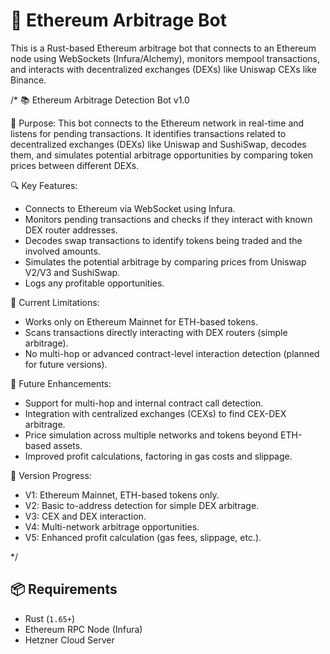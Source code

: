 # 🚀 Ethereum Arbitrage Bot

This is a Rust-based Ethereum arbitrage bot that connects to an Ethereum node using WebSockets (Infura/Alchemy), monitors mempool transactions, and interacts with decentralized exchanges (DEXs) like Uniswap CEXs like Binance.

/*
📚 Ethereum Arbitrage Detection Bot v1.0

🎯 Purpose:
This bot connects to the Ethereum network in real-time and listens for pending transactions. It identifies transactions related to decentralized exchanges (DEXs) like Uniswap and SushiSwap, decodes them, and simulates potential arbitrage opportunities by comparing token prices between different DEXs.

🔍 Key Features:
- Connects to Ethereum via WebSocket using Infura.
- Monitors pending transactions and checks if they interact with known DEX router addresses.
- Decodes swap transactions to identify tokens being traded and the involved amounts.
- Simulates the potential arbitrage by comparing prices from Uniswap V2/V3 and SushiSwap.
- Logs any profitable opportunities.

🔧 Current Limitations:
- Works only on Ethereum Mainnet for ETH-based tokens.
- Scans transactions directly interacting with DEX routers (simple arbitrage).
- No multi-hop or advanced contract-level interaction detection (planned for future versions).

🌱 Future Enhancements:
- Support for multi-hop and internal contract call detection.
- Integration with centralized exchanges (CEXs) to find CEX-DEX arbitrage.
- Price simulation across multiple networks and tokens beyond ETH-based assets.
- Improved profit calculations, factoring in gas costs and slippage.

🚀 Version Progress:
- V1: Ethereum Mainnet, ETH-based tokens only.
- V2: Basic to-address detection for simple DEX arbitrage.
- V3: CEX and DEX interaction.
- V4: Multi-network arbitrage opportunities.
- V5: Enhanced profit calculation (gas fees, slippage, etc.).

*/



## 📦 Requirements

- Rust (`1.65+`)
- Ethereum RPC Node (Infura)
- Hetzner Cloud Server
